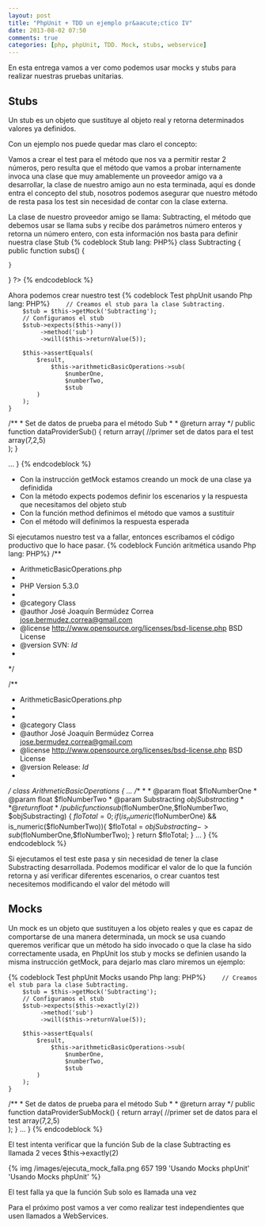 ```yaml
---
layout: post
title: "PhpUnit + TDD un ejemplo pr&aacute;ctico IV"
date: 2013-08-02 07:50
comments: true
categories: [php, phpUnit, TDD. Mock, stubs, webservice]
---
```

<p>
En esta entrega vamos a ver como podemos usar mocks y stubs para realizar nuestras pruebas unitarias.
<!-- more -->
<h2>Stubs</h2>
<p>Un stub es un objeto que sustituye al objeto real y retorna determinados valores ya definidos.</p>
<p>Con un ejemplo nos puede quedar mas claro el concepto:<br/>
<p>Vamos a crear el test para el m&eacute;todo que nos va a permitir restar 2 n&uacute;meros, pero resulta que el m&eacute;todo que vamos a probar internamente invoca una clase que muy amablemente un proveedor amigo va a desarrollar, la clase de nuestro amigo aun no esta terminada, aqu&iacute; es donde entra el concepto del stub, nosotros podemos asegurar que nuestro m&eacute;todo de resta pasa los test sin necesidad de contar con la clase externa.
</p>
<p>La clase de nuestro proveedor amigo se llama: Subtracting, el m&eacute;todo que debemos usar se llama subs y recibe dos par&aacute;metros n&uacute;mero enteros y retorna un n&uacute;mero entero, con esta informaci&oacute;n nos basta para definir nuestra clase Stub
{% codeblock Stub lang: PHP%}
<?php

class Subtracting
{
    public function subs()
    {
        
    }
}
?>
{% endcodeblock %}
</p>
Ahora podemos crear nuestro test
{% codeblock Test phpUnit usando Php lang: PHP%}
<?php
include_once dirname(__FILE__) . '/ArithmeticBasicOperations.php';
include_once dirname(__FILE__) . '/Subtracting.php';
class ArithmeticBasicOperationsTest extends PHPUnit_Framework_TestCase{
...
  /**
     * Test de la funci&oacute;n que realiza la resta
     * 
     * @dataProvider dataProviderSub
     * 
     */
    public function testSub($numberOne,$numberTwo,$result)
    {        

        // Creamos el stub para la clase Subtracting.
        $stub = $this->getMock('Subtracting'); 
        // Configuramos el stub
        $stub->expects($this->any())
             ->method('sub')
             ->will($this->returnValue(5));
                 
        $this->assertEquals(
            $result,            
                $this->arithmeticBasicOperations->sub(
                    $numberOne,
                    $numberTwo,
                    $stub
            )
        );
    }
 /**
     * Set de datos de prueba para el m&eacute;todo Sub
     * 
     * @return array
     */
    public function dataProviderSub()
    {
        return array(
                //primer set de datos para el test
                array(7,2,5)                
        );
    }

...
}
{% endcodeblock %}
<ul>
<li>Con la instrucci&oacute;n getMock estamos creando un mock de una clase ya definidida</li>
<li>Con la m&eacute;todo expects podemos definir los escenarios y la respuesta que necesitamos del objeto stub</li>
<li>Con la funci&oacute;n method definimos el m&eacute;todo que vamos a sustituir</li>
<li>Con el m&eacute;todo will definimos la respuesta esperada</li>
</ul>
Si ejecutamos nuestro test va a fallar, entonces escribamos el c&oacute;digo productivo que lo hace pasar.
{% codeblock Funci&oacute;n aritm&eacute;tica usando Php lang: PHP%}
<?php

/**
 *  ArithmeticBasicOperations.php
 *
 * PHP Version 5.3.0
 * 
 * @category  Class 
 * @author    Jos&eacute; Joaqu&iacute;n Berm&uacute;dez Correa <jose.bermudez.correa@gmail.com>
 * @license   http://www.opensource.org/licenses/bsd-license.php  BSD License
 * @version   SVN: $Id$ 
 * 
 */

/**
 *  ArithmeticBasicOperations.php
 *
 *
 * @category  Class 
 * @author    Jos&eacute; Joaqu&iacute;n Berm&uacute;dez Correa <jose.bermudez.correa@gmail.com>
 * @license   http://www.opensource.org/licenses/bsd-license.php  BSD License
 * @version   Release: $Id$ 
 * 
 */
class ArithmeticBasicOperations
{
...
 /**
     * 
     * @param float $floNumberOne
     * @param float $floNumberTwo
     * @param Substracting $objSubstracting 
      * 
     * @return float
     */
    public function sub($floNumberOne,$floNumberTwo, $objSubstracting)
    {
        $floTotal = 0;
        if(is_numeric($floNumberOne) && is_numeric($floNumberTwo)){
            $floTotal = $objSubstracting->sub($floNumberOne,$floNumberTwo);
        }
        return $floTotal;
    }
...
}
{% endcodeblock %}
<p>Si ejecutamos el test este pasa y sin necesidad de tener la clase Substracting desarrollada. Podemos modificar el valor de lo que la funci&oacute;n retorna y as&iacute; verificar diferentes escenarios, o crear cuantos test necesitemos modificando el valor del m&eacute;todo will</p>
<h2>Mocks</h2>
<p>Un mock es un objeto que sustituyen a los objeto reales y que es capaz de comportarse de una manera determinada, un mock se usa cuando queremos verificar que un m&eacute;todo ha sido invocado o que la clase ha sido correctamente usada, en PhpUnit los stub y mocks se definien usando la misma instrucci&oacute;n getMock, para dejarlo mas claro miremos un ejemplo: </p>
{% codeblock Test phpUnit Mocks usando Php lang: PHP%}
<?php
include_once dirname(__FILE__) . '/ArithmeticBasicOperations.php';
include_once dirname(__FILE__) . '/Subtracting.php';
class ArithmeticBasicOperationsTest extends PHPUnit_Framework_TestCase{
...
   /**
     * Test de la funci&oacute;n que realiza la resta usando mock
     * 
     * @dataProvider dataProviderSubMock
     * 
     */
    public function testSubMock($numberOne,$numberTwo,$result)
    {        

        // Creamos el stub para la clase Subtracting.
        $stub = $this->getMock('Subtracting'); 
        // Configuramos el stub
        $stub->expects($this->exactly(2))
             ->method('sub')
             ->will($this->returnValue(5));
                 
        $this->assertEquals(
            $result,            
                $this->arithmeticBasicOperations->sub(
                    $numberOne,
                    $numberTwo,
                    $stub
            )
        );
    }
 /**
     * Set de datos de prueba para el m&eacute;todo Sub
     * 
     * @return array
     */
    public function dataProviderSubMock()
    {
        return array(
                //primer set de datos para el test
                array(7,2,5)                
        );
    }
...
}
{% endcodeblock %}
<p>El test intenta verificar que la funci&oacute;n Sub de la clase Subtracting es llamada 2 veces $this->exactly(2) </p>
{% img /images/ejecuta_mock_falla.png 657 199 'Usando Mocks phpUnit' 'Usando Mocks phpUnit' %}
<p>El test falla ya que la funci&oacute;n Sub solo es llamada una vez</p>

<p>Para el pr&oacute;ximo post vamos a ver como realizar test independientes que usen llamados a WebServices.</p>
